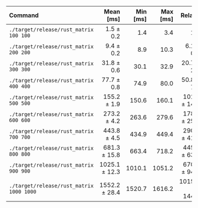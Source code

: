 | Command | Mean [ms] | Min [ms] | Max [ms] | Relative |
|:---|---:|---:|---:|---:|
| `./target/release/rust_matrix 100 100` | 1.5 ± 0.2 | 1.4 | 3.4 | 1.00 |
| `./target/release/rust_matrix 200 200` | 9.4 ± 0.2 | 8.9 | 10.3 | 6.14 ± 0.88 |
| `./target/release/rust_matrix 300 300` | 31.8 ± 0.6 | 30.1 | 32.9 | 20.77 ± 2.96 |
| `./target/release/rust_matrix 400 400` | 77.7 ± 0.8 | 74.9 | 80.0 | 50.80 ± 7.19 |
| `./target/release/rust_matrix 500 500` | 155.2 ± 1.9 | 150.6 | 160.1 | 101.48 ± 14.37 |
| `./target/release/rust_matrix 600 600` | 273.2 ± 4.2 | 263.6 | 279.6 | 178.69 ± 25.37 |
| `./target/release/rust_matrix 700 700` | 443.8 ± 4.5 | 434.9 | 449.4 | 290.28 ± 41.07 |
| `./target/release/rust_matrix 800 800` | 681.3 ± 15.8 | 663.4 | 718.2 | 445.62 ± 63.74 |
| `./target/release/rust_matrix 900 900` | 1025.1 ± 12.3 | 1010.1 | 1051.2 | 670.51 ± 94.98 |
| `./target/release/rust_matrix 1000 1000` | 1552.2 ± 28.4 | 1520.7 | 1616.2 | 1015.27 ± 144.49 |
